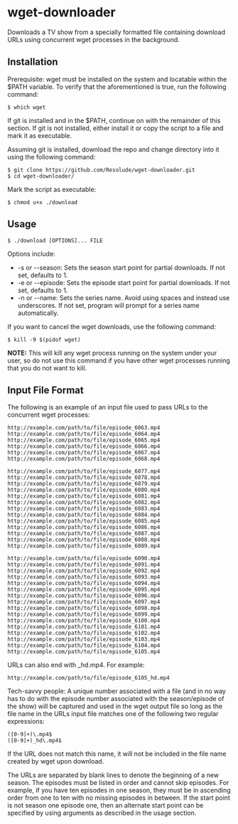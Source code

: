 wget-downloader
===============

Downloads a TV show from a specially formatted file containing download URLs using concurrent wget processes in the background.

Installation
------------

Prerequisite: wget must be installed on the system and locatable within the $PATH variable. To verify that the aforementioned is true, run the following command:

    $ which wget

If git is installed and in the $PATH, continue on with the remainder of this section. If git is not installed, either install it or copy the script to a file and mark it as executable.

Assuming git is installed, download the repo and change directory into it using the following command:

    $ git clone https://github.com/Resolude/wget-downloader.git
    $ cd wget-downloader/

Mark the script as executable:

    $ chmod u+x ./download

Usage
-----

    $ ./download [OPTIONS]... FILE
Options include:
* -s or --season: Sets the season start point for partial downloads. If not set, defaults to 1.
* -e or --episode: Sets the episode start point for partial downloads. If not set, defaults to 1.
* -n or --name: Sets the series name. Avoid using spaces and instead use underscores. If not set, program will prompt for a series name automatically.

If you want to cancel the wget downloads, use the following command:

    $ kill -9 $(pidof wget)

**NOTE:** This will kill any wget process running on the system under your user, so do not use this command if you have other wget processes running that you do not want to kill.

Input File Format
-----------------

The following is an example of an input file used to pass URLs to the concurrent wget processes:

    http://example.com/path/to/file/episode_6063.mp4
    http://example.com/path/to/file/episode_6064.mp4
    http://example.com/path/to/file/episode_6065.mp4
    http://example.com/path/to/file/episode_6066.mp4
    http://example.com/path/to/file/episode_6067.mp4
    http://example.com/path/to/file/episode_6068.mp4

    http://example.com/path/to/file/episode_6077.mp4
    http://example.com/path/to/file/episode_6078.mp4
    http://example.com/path/to/file/episode_6079.mp4
    http://example.com/path/to/file/episode_6080.mp4
    http://example.com/path/to/file/episode_6081.mp4
    http://example.com/path/to/file/episode_6082.mp4
    http://example.com/path/to/file/episode_6083.mp4
    http://example.com/path/to/file/episode_6084.mp4
    http://example.com/path/to/file/episode_6085.mp4
    http://example.com/path/to/file/episode_6086.mp4
    http://example.com/path/to/file/episode_6087.mp4
    http://example.com/path/to/file/episode_6088.mp4
    http://example.com/path/to/file/episode_6089.mp4

    http://example.com/path/to/file/episode_6090.mp4
    http://example.com/path/to/file/episode_6091.mp4
    http://example.com/path/to/file/episode_6092.mp4
    http://example.com/path/to/file/episode_6093.mp4
    http://example.com/path/to/file/episode_6094.mp4
    http://example.com/path/to/file/episode_6095.mp4
    http://example.com/path/to/file/episode_6096.mp4
    http://example.com/path/to/file/episode_6097.mp4
    http://example.com/path/to/file/episode_6098.mp4
    http://example.com/path/to/file/episode_6099.mp4
    http://example.com/path/to/file/episode_6100.mp4
    http://example.com/path/to/file/episode_6101.mp4
    http://example.com/path/to/file/episode_6102.mp4
    http://example.com/path/to/file/episode_6103.mp4
    http://example.com/path/to/file/episode_6104.mp4
    http://example.com/path/to/file/episode_6105.mp4

URLs can also end with _hd.mp4. For example:

    http://example.com/path/to/file/episode_6105_hd.mp4

Tech-savvy people: A unique number associated with a file (and in no way has to do with the episode number associated with the season/episode of the show) will be captured and used in the wget output file so long as the file name in the URLs input file matches one of the following two regular expressions:

    ([0-9]+)\.mp4$
    ([0-9]+)_hd\.mp4$

If the URL does not match this name, it will not be included in the file name created by wget upon download.

The URLs are separated by blank lines to denote the beginning of a new season. The episodes must be listed in order and cannot skip episodes. For example, if you have ten episodes in one season, they must be in ascending order from one to ten with no missing episodes in between. If the start point is not season one episode one, then an alternate start point can be specified by using arguments as described in the usage section.
